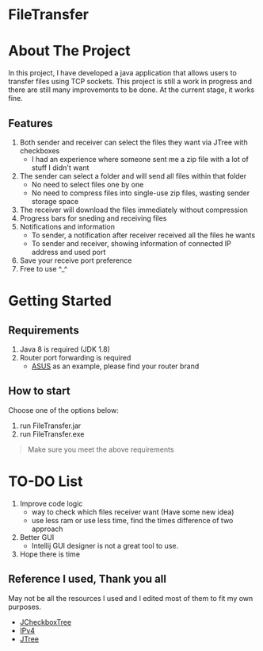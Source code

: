 # FileTransfer

# About The Project
In this project, I have developed a java application that allows users to transfer files using TCP sockets. This project is still a work in progress and there are still many improvements to be done. At the current stage, it works fine.

## Features
1. Both sender and receiver can select the files they want via JTree with checkboxes
    - I had an experience where someone sent me a zip file with a lot of stuff I didn't want
2. The sender can select a folder and will send all files within that folder
    - No need to select files one by one
    - No need to compress files into single-use zip files, wasting sender storage space
3. The receiver will download the files immediately without compression
4. Progress bars for sneding and  receiving files
5. Notifications and information
    - To sender, a notification after receiver received all the files he wants 
    - To sender and receiver, showing information of connected IP address and used port
6. Save your receive port preference
7. Free to use ^_^

# Getting Started
## Requirements

1. Java 8 is required (JDK 1.8)
2. Router port forwarding is required
    - [ASUS] as an example, please find your router brand

## How to start
Choose one of the options below:
1. run FileTransfer.jar
2. run FileTransfer.exe
> Make sure you meet the above requirements

# TO-DO List
1. Improve code logic 
    - way to check which files receiver want (Have some new idea)
    - use less ram or use less time, find the times difference of two approach
2. Better GUI
    - Intellij GUI designer is not a great tool to use.
3. Hope there is time

## Reference I used, Thank you all
May not be all the resources I used and I edited most of them to fit my own purposes.
- [JCheckboxTree]
- [IPv4]
- [JTree]

[//]: # 

[ASUS]:<https://www.asus.com/en/support/FAQ/114093//>
[JCheckboxTree]:<https://stackoverflow.com/questions/21847411/java-swing-need-a-good-quality-developed-jtree-with-checkboxes/>
[IPv4]:<https://stackoverflow.com/questions/40912417/java-getting-ipv4-address/>
[JTree]:<https://itqna.net/questions/7107/how-get-all-paths-jtree/>

